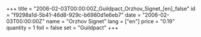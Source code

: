 +++
title = "2006-02-03T00:00:00Z_Guildpact_Orzhov_Signet_[en]_false"
id = "f9298a1d-5b41-46d8-929c-b6980d1e6eb7"
date = "2006-02-03T00:00:00Z"
name = "Orzhov Signet"
lang = ["en"]
price = "0.19"
quantity = 1
foil = false
set = "Guildpact"
+++

